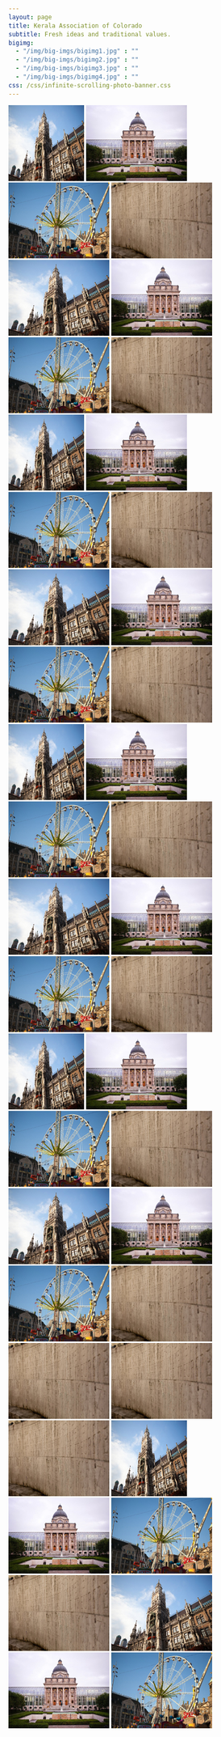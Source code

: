 ```yaml
---
layout: page
title: Kerala Association of Colorado
subtitle: Fresh ideas and traditional values.
bigimg:
  - "/img/big-imgs/bigimg1.jpg" : ""
  - "/img/big-imgs/bigimg2.jpg" : ""
  - "/img/big-imgs/bigimg3.jpg" : ""
  - "/img/big-imgs/bigimg4.jpg" : ""
css: /css/infinite-scrolling-photo-banner.css
---
```

<div id="container">
    <!-- Each image is 350px by 233px -->
    <div class="photobanner">
    	<img class="first" src="/img/ads/1.jpg" alt="" height="150" width="150"/>
    	<img src="/img/ads/2.jpg" alt="" height="150" width="200"/>
    	<img src="/img/ads/3.jpg" alt="" height="150" width="200"/>
    	<img src="/img/ads/4.jpg" alt="" height="150" width="200"/>
    	<img src="/img/ads/5.jpg" alt="" height="150" width="200"/>
    	<img src="/img/ads/6.jpg" alt="" height="150" width="200"/>
    	<img src="/img/ads/7.jpg" alt="" height="150" width="200"/>
    	<img src="/img/ads/8.jpg" alt="" height="150" width="200"/>
	<img src="/img/ads/1.jpg" alt="" height="150" width="150"/>
    	<img src="/img/ads/2.jpg" alt="" height="150" width="200"/>
    	<img src="/img/ads/3.jpg" alt="" height="150" width="200"/>
    	<img src="/img/ads/4.jpg" alt="" height="150" width="200"/>
    	<img src="/img/ads/5.jpg" alt="" height="150" width="200"/>
    	<img src="/img/ads/6.jpg" alt="" height="150" width="200"/>
    	<img src="/img/ads/7.jpg" alt="" height="150" width="200"/>
    	<img src="/img/ads/8.jpg" alt="" height="150" width="200"/>
	<img src="/img/ads/1.jpg" alt="" height="150" width="150"/>
    	<img src="/img/ads/2.jpg" alt="" height="150" width="200"/>
    	<img src="/img/ads/3.jpg" alt="" height="150" width="200"/>
    	<img src="/img/ads/4.jpg" alt="" height="150" width="200"/>
    	<img src="/img/ads/5.jpg" alt="" height="150" width="200"/>
    	<img src="/img/ads/6.jpg" alt="" height="150" width="200"/>
    	<img src="/img/ads/7.jpg" alt="" height="150" width="200"/>
    	<img src="/img/ads/8.jpg" alt="" height="150" width="200"/>
	<img src="/img/ads/1.jpg" alt="" height="150" width="150"/>
    	<img src="/img/ads/2.jpg" alt="" height="150" width="200"/>
    	<img src="/img/ads/3.jpg" alt="" height="150" width="200"/>
    	<img src="/img/ads/4.jpg" alt="" height="150" width="200"/>
    	<img src="/img/ads/5.jpg" alt="" height="150" width="200"/>
    	<img src="/img/ads/6.jpg" alt="" height="150" width="200"/>
    	<img src="/img/ads/7.jpg" alt="" height="150" width="200"/>
    	<img src="/img/ads/8.jpg" alt="" height="150" width="200"/>
	<img src="/img/ads/8.jpg" alt="" height="150" width="200"/>
	<img src="/img/ads/8.jpg" alt="" height="150" width="200"/>
	<img src="/img/ads/8.jpg" alt="" height="150" width="200"/>
	<img src="/img/ads/1.jpg" alt="" height="150" width="150"/>
    	<img src="/img/ads/2.jpg" alt="" height="150" width="200"/>
    	<img src="/img/ads/3.jpg" alt="" height="150" width="200"/>
    	<img src="/img/ads/4.jpg" alt="" height="150" width="200"/>
    	<img src="/img/ads/5.jpg" alt="" height="150" width="200"/>
    	<img src="/img/ads/6.jpg" alt="" height="150" width="200"/>
    	<img src="/img/ads/7.jpg" alt="" height="150" width="200"/>
    </div>
</div>
